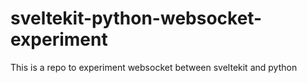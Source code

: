 # sveltekit-python-websocket-experiment
This is a repo to experiment websocket between sveltekit and python
